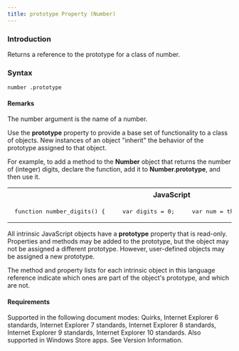 ```yaml
---
title: prototype Property (Number)
---
```


### Introduction 

 Returns a reference to the prototype for a class of number.

### Syntax 

```
number .prototype
```

#### Remarks 

<div id="languageReferenceRemarksSection" class="section" name="collapseableSection" style="">
  <p xmlns:util="util">
    The <span class="parameter" sdata="paramReference">number</span> argument is the name of a number.
  </p>
  <p xmlns:util="util">
    Use the <b>prototype</b> property to provide a base set of functionality to a class of objects. New instances of an object "inherit" the behavior of the prototype assigned to that object.
  </p>
  <p xmlns:util="util">
    For example, to add a method to the <b>Number</b> object that returns the number of (integer) digits, declare the function, add it to <b>Number.prototype</b>, and then use it.
  </p>
  <div class="code">
    <table width="100%" cellspacing="0" cellpadding="0">
      <tr>
        <th>
          JavaScript&nbsp;
        </th>
        <th>
          <span class="copyCode" onclick="CopyCode(this)" onkeypress="CopyCode_CheckKey(this, event)" onmouseover="ChangeCopyCodeIcon(this)" onmouseout="ChangeCopyCodeIcon(this)" tabindex=
          "0"><img class="copyCodeImage" name="ccImage" align="absmiddle" alt="Copy image" title="Copy image" src="../icons/copycode.gif" />Copy Code</span>
        </th>
      </tr>
      <tr>
        <td colspan="2">
          <pre>
 function number_digits() {     var digits = 0;     var num = this;     while (num) &gt;= 1) {         digits++;         num /= 10;     }     return digits; }  Number.prototype.digits = number_digits; var myNumber = new Number(3456.789); document.write(myNumber.digits()); // Output: // 4 
</pre>
        </td>
      </tr>
    </table>
  </div>
  <p xmlns:util="util">
    All intrinsic JavaScript objects have a <b>prototype</b> property that is read-only. Properties and methods may be added to the prototype, but the object may not be assigned a different
    prototype. However, user-defined objects may be assigned a new prototype.
  </p>
  <p xmlns:util="util">
    The method and property lists for each intrinsic object in this language reference indicate which ones are part of the object's prototype, and which are not.
  </p>
</div>

#### Requirements 

<div id="requirementsTitleSection" class="section" name="collapseableSection" style="">
  <p xmlns:util="util"></p>
  <p>
    Supported in the following document modes: Quirks, Internet Explorer 6 standards, Internet Explorer 7 standards, Internet Explorer 8 standards, Internet Explorer 9 standards, Internet Explorer 10
    standards. Also supported in Windows Store apps. See Version Information.
  </p>
</div>

